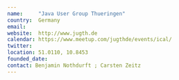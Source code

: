 ```yaml
---
name:     "Java User Group Thueringen"
country:  Germany
email:  
website:  http://www.jugth.de
calendar: https://www.meetup.com/jugthde/events/ical/
twitter:  
location: 51.0110, 10.8453
founded_date:
contact: Benjamin Nothdurft ; Carsten Zeitz
---
```

